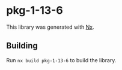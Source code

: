 # pkg-1-13-6

This library was generated with [Nx](https://nx.dev).

## Building

Run `nx build pkg-1-13-6` to build the library.
